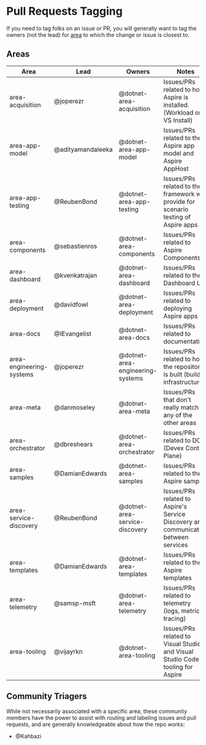# Pull Requests Tagging

If you need to tag folks on an issue or PR, you will generally want to tag the owners (not the lead) for [area](#areas) to which the change or issue is closest to.

## Areas

| Area                      | Lead                 | Owners                            | Notes                                                                                             |
|---------------------------|----------------------|-----------------------------------|---------------------------------------------------------------------------------------------------|
| area-acquisition          | @joperezr            | @dotnet-area-acquisition          | Issues/PRs related to how Aspire is installed. (Workload or VS Install)                           |
| area-app-model            | @adityamandaleeka    | @dotnet-area-app-model            | Issues/PRs related to the Aspire app model and Aspire AppHost                                     |
| area-app-testing          | @ReubenBond          | @dotnet-area-app-testing          | Issues/PRs related to the framework we provide for scenario testing of Aspire apps                |
| area-components           | @sebastienros        | @dotnet-area-components           | Issues/PRs related to Aspire Components                                                           |
| area-dashboard            | @kvenkatrajan        | @dotnet-area-dashboard            | Issues/PRs related to the Dashboard UI                                                            |
| area-deployment           | @davidfowl           | @dotnet-area-deployment           | Issues/PRs related to deploying Aspire apps                                                       |
| area-docs                 | @IEvangelist         | @dotnet-area-docs                 | Issues/PRs related to documentation                                                               |
| area-engineering-systems  | @joperezr            | @dotnet-area-engineering-systems  | Issues/PRs related to how the repository is built (build infrastructure)                          |
| area-meta                 | @danmoseley          | @dotnet-area-meta                 | Issues/PRs that don't really match any of the other areas                                         |
| area-orchestrator         | @dbreshears          | @dotnet-area-orchestrator         | Issues/PRs related to DCP (Devex Control Plane)                                                   |
| area-samples              | @DamianEdwards       | @dotnet-area-samples              | Issues/PRs related to the Aspire samples                                                          |
| area-service-discovery    | @ReubenBond          | @dotnet-area-service-discovery    | Issues/PRs related to Aspire's Service Discovery and communication between services               |
| area-templates            | @DamianEdwards       | @dotnet-area-templates            | Issues/PRs related to the Aspire templates                                                        |
| area-telemetry            | @samsp-msft          | @dotnet-area-telemetry            | Issues/PRs related to telemetry (logs, metrics, tracing)                                          |
| area-tooling              | @vijayrkn            | @dotnet-area-tooling              | Issues/PRs related to Visual Studio and Visual Studio Code tooling for Aspire                    |

## Community Triagers

While not necessarily associated with a specific area, these community members have the power to assist with routing and labeling issues and pull requests, and are generally knowledgeable about how the repo works:

* @Kahbazi